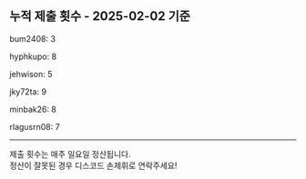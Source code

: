 ## 누적 제출 횟수 - 2025-02-02 기준

bum2408: 3

hyphkupo: 8

jehwison: 5

jky72ta: 9

minbak26: 8

rlagusrn08: 7

-----

제출 횟수는 매주 일요일 정산됩니다. <br>
정산이 잘못된 경우 디스코드 손제휘로 연락주세요! <br>
